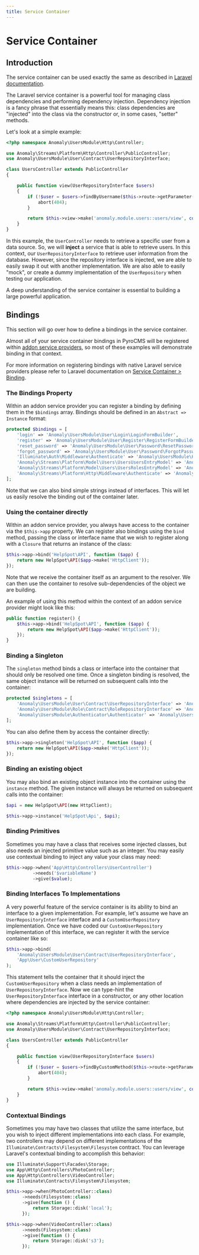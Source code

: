 ```yaml
---
title: Service Container
---
```


# Service Container

<div class="documentation__toc"></div>

## Introduction

The service container can be used exactly the same as described in [Laravel documentation](https://laravel.com/docs/5.5/container).

The Laravel service container is a powerful tool for managing class dependencies and performing dependency injection. Dependency injection is a fancy phrase that essentially means this: class dependencies are "injected" into the class via the constructor or, in some cases, "setter" methods.

Let's look at a simple example:

```php
<?php namespace Anomaly\UsersModule\Http\Controller;

use Anomaly\Streams\Platform\Http\Controller\PublicController;
use Anomaly\UsersModule\User\Contract\UserRepositoryInterface;

class UsersController extends PublicController
{

    public function view(UserRepositoryInterface $users)
    {
        if (!$user = $users->findByUsername($this->route->getParameter('username'))) {
            abort(404);
        }

        return $this->view->make('anomaly.module.users::users/view', compact('user'));
    }
}
```

In this example, the `UserController` needs to retrieve a specific user from a data source. So, we will **inject** a service that is able to retrieve users. In this context, our `UserRepositoryInterface` to retrieve user information from the database. However, since the repository interface is injected, we are able to easily swap it out with another implementation. We are also able to easily "mock", or create a dummy implementation of the `UserRepository` when testing our application.

A deep understanding of the service container is essential to building a large powerful application.

## Bindings

This section will go over how to define a bindings in the service container.

Almost all of your service container bindings in PyroCMS will be registered within [addon service providers](#service-providers), so most of these examples will demonstrate binding in that context.

For more information on registering bindings with native Laravel service providers please refer to Laravel documentation on [Service Container > Binding](https://laravel.com/docs/5.5/container#binding).

### The Bindings Property

Within an addon service provider you can register a binding by defining them in the `$bindings` array. Bindings should be defined in an `Abstract => Instance` format:

```php
protected $bindings = [
    'login' => 'Anomaly\UsersModule\User\Login\LoginFormBuilder',
    'register' => 'Anomaly\UsersModule\User\Register\RegisterFormBuilder',
    'reset_password' => 'Anomaly\UsersModule\User\Password\ResetPasswordFormBuilder',
    'forgot_password' => 'Anomaly\UsersModule\User\Password\ForgotPasswordFormBuilder',
    'Illuminate\Auth\Middleware\Authenticate' => 'Anomaly\UsersModule\Http\Middleware\Authenticate',
    'Anomaly\Streams\Platform\Model\Users\UsersUsersEntryModel' => 'Anomaly\UsersModule\User\UserModel',
    'Anomaly\Streams\Platform\Model\Users\UsersRolesEntryModel' => 'Anomaly\UsersModule\Role\RoleModel',
    'Anomaly\Streams\Platform\Http\Middleware\Authenticate' => 'Anomaly\UsersModule\Http\Middleware\Authenticate',
];
```

Note that we can also bind simple strings instead of interfaces. This will let us easily resolve the binding out of the container later.

### Using the container directly

Within an addon service provider, you always have access to the container via the `$this->app` property. We can register also bindings using the `bind` method, passing the class or interface name that we wish to register along with a `Closure` that returns an instance of the class:

```php
$this->app->bind('HelpSpot\API', function ($app) {
    return new HelpSpot\API($app->make('HttpClient'));
});
```

Note that we receive the container itself as an argument to the resolver. We can then use the container to resolve sub-dependencies of the object we are building.

An example of using this method within the context of an addon service provider might look like this:

```php
public function register() {
    $this->app->bind('HelpSpot\API', function ($app) {
        return new HelpSpot\API($app->make('HttpClient'));
    });
}
```

### Binding a Singleton

The `singleton` method binds a class or interface into the container that should only be resolved one time. Once a singleton binding is resolved, the same object instance will be returned on subsequent calls into the container:

```php
protected $singletons = [
    'Anomaly\UsersModule\User\Contract\UserRepositoryInterface' => 'Anomaly\UsersModule\User\UserRepository',
    'Anomaly\UsersModule\Role\Contract\RoleRepositoryInterface' => 'Anomaly\UsersModule\Role\RoleRepository',
    'Anomaly\UsersModule\Authenticator\Authenticator' => 'Anomaly\UsersModule\Authenticator\Authenticator',
];
```

You can also define them by access the container directly:

```php
$this->app->singleton('HelpSpot\API', function ($app) {
    return new HelpSpot\API($app->make('HttpClient'));
});
```

### Binding an existing object

You may also bind an existing object instance into the container using the `instance` method. The given instance will always be returned on subsequent calls into the container:

```php
$api = new HelpSpot\API(new HttpClient);

$this->app->instance('HelpSpot\Api', $api);
```

### Binding Primitives

Sometimes you may have a class that receives some injected classes, but also needs an injected primitive value such as an integer. You may easily use contextual binding to inject any value your class may need:

```php
$this->app->when('App\Http\Controllers\UserController')
          ->needs('$variableName')
          ->give($value);
  ```

### Binding Interfaces To Implementations

A very powerful feature of the service container is its ability to bind an interface to a given implementation. For example, let's assume we have an `UserRepositoryInterface` interface and a `CustomUserRepository` implementation. Once we have coded our `CustomUserRepository` implementation of this interface, we can register it with the service container like so:

```php
$this->app->bind(
    'Anomaly\UsersModule\User\Contract\UserRepositoryInterface',
    'App\User\CustomUserRepository'
);
```

This statement tells the container that it should inject the `CustomUserRepository` when a class needs an implementation of `UserRepositoryInterface`. Now we can type-hint the `UserRepositoryInterface` interface in a constructor, or any other location where dependencies are injected by the service container:

```php
<?php namespace Anomaly\UsersModule\Http\Controller;

use Anomaly\Streams\Platform\Http\Controller\PublicController;
use Anomaly\UsersModule\User\Contract\UserRepositoryInterface;

class UsersController extends PublicController
{

    public function view(UserRepositoryInterface $users)
    {
        if (!$user = $users->findByCustomMethod($this->route->getParameter('username'))) {
            abort(404);
        }

        return $this->view->make('anomaly.module.users::users/view', compact('user'));
    }
}
```

### Contextual Bindings

Sometimes you may have two classes that utilize the same interface, but you wish to inject different implementations into each class. For example, two controllers may depend on different implementations of the `Illuminate\Contracts\Filesystem\Filesystem` contract. You can leverage Laravel's contextual binding to accomplish this behavior:

```php
use Illuminate\Support\Facades\Storage;
use App\Http\Controllers\PhotoController;
use App\Http\Controllers\VideoController;
use Illuminate\Contracts\Filesystem\Filesystem;

$this->app->when(PhotoController::class)
      ->needs(Filesystem::class)
      ->give(function () {
          return Storage::disk('local');
      });

$this->app->when(VideoController::class)
      ->needs(Filesystem::class)
      ->give(function () {
          return Storage::disk('s3');
      });
  ```
